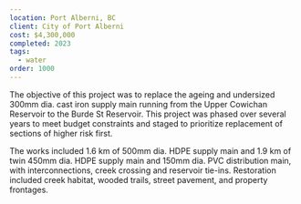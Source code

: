```yaml
---
location: Port Alberni, BC
client: City of Port Alberni
cost: $4,300,000
completed: 2023
tags:
  - water
order: 1000
---
```

The objective of this project was to replace the ageing and undersized 300mm dia. cast iron supply main running from the Upper Cowichan Reservoir to the Burde St Reservoir.  This project was phased over several years to meet budget constraints and staged to prioritize replacement of sections of higher risk first.

The works included 1.6 km of 500mm dia. HDPE supply main and 1.9 km of twin 450mm dia. HDPE supply main and 150mm dia. PVC distribution main, with interconnections, creek crossing and reservoir tie-ins.  Restoration included creek habitat, wooded trails, street pavement, and property frontages. 